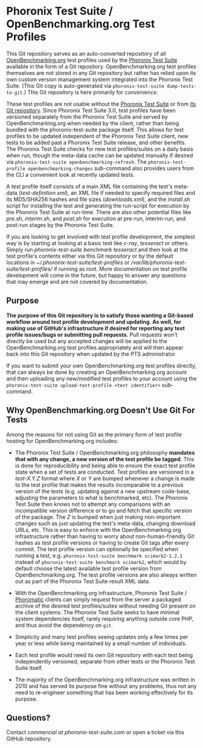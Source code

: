# Phoronix Test Suite / OpenBenchmarking.org Test Profiles

This Git repository serves as an auto-converted repository of all [OpenBenchmarking.org](http://www.openbenchmarking.org/) test profiles used by the [Phoronix Test Suite](http://www.phoronix-test-suite.com/) available in the form of a Git repository. OpenBenchmarking.org test profiles themselves are not stored in any Git repository but rather has relied upon its own custom version management system integrated into the Phoronix Test Suite. (This Git copy is auto-generated via `phoronix-test-suite dump-tests-to-git`.) This Git repository is here primarily for _convenience_.

These test profiles are not usable without the [Phoronix Test Suite](http://www.phoronix-test-suite.com/) or from [its Git repository](https://github.com/phoronix-test-suite/phoronix-test-suite). Since Phoronix Test Suite 3.0, test profiles have been versioned separately from the Phoronix Test Suite and served by OpenBenchmarking.org when needed by the client, rather than being bundled with the phoronix-test-suite package itself. This allows for test profiles to be updated independent of the Phoronix Test Suite client, new tests to be added past a Phoronix Test Suite release, and other benefits. The Phoronix Test Suite checks for new test profiles/suites on a daily basis when run, though the meta-data cache can be updated manually if desired via `phoronix-test-suite openbenchmarking-refresh`. The `phoronix-test-profile openbenchmarking-changes` sub-command also provides users from the CLI a convenient look at recently updated tests.

A test profile itself consists of a main XML file containing the test's meta-data (_test-definition.xml_), an XML file if needed to specify required files and its MD5/SHA256 hashes and file sizes (_downloads.xml_), and the _install.sh_ script for installing the test and generating the run-script for execution by the Phoronix Test Suite at run-time. There are also other potential files like _pre.sh_, _interim.sh_, and _post.sh_ for execution at pre-run, interim-run, and post-run stages by the Phoronix Test Suite. 

If you are looking to get involved with test profile development, the simplest way is by starting at looking at a basic test like _c-ray_, _tesseract_ or others. Simply run _phoronix-test-suite benchmark tesseract_ and then look at the test profile's contents either via this Git repository or by the default locations in _~/.phoronix-test-suite/test-profiles_ or _/var/lib/phoronix-test-suite/test-profiles/_ if running as root. More documentation on test profile development will come in the future, but happy to answer any questions that may emerge and are not covered by documentation.

## Purpose

**The purpose of this Git repository is to satisfy those wanting a Git-based workflow around test profile development and updating. As well, for making use of GitHub's infrastructure if desired for reporting any test profile issues/bugs or submitting pull requests.** Pull requests won't directly be used but any accepted changes will be applied to the OpenBenchmarking.org test profiles appropriately and will then appear back into this Git repository when updated by the PTS administrator.

If you want to submit your own OpenBenchmarking.org test profiles directly, that can always be done by creating an OpenBenchmarking.org account and then uploading any new/modified test profiles to your account using the `phoronix-test-suite upload-test-profile <test identifier>` sub-command.

## Why OpenBenchmarking.org Doesn't Use Git For Tests

Among the reasons for not using Git as the primary form of test profile hosting for OpenBenchmarking.org includes:

* The Phoronix Test Suite / OpenBenchmarking.org philosophy **mandates that with any change, a new version of the test profile be tagged**. This is done for reproducibility and being able to ensure the exact test profile state when a set of tests are conducted. Test profiles are versioned in a _test-X.Y.Z_ format where _X_ or _Y_ are bumped whenever a change is made to the test profile that makes the results incomparable to a previous version of the tests (e.g. updating against a new upstream code-base, adjusting the parameters to what is benchmarked, etc). The Phoronix Test Suite then knows not to attempt any comparisons with an incompatible version difference or to go and fetch that specific version of the package. The _Z_ is bumped when just making non-important changes such as just updating the test's meta-data, changing download URLs, etc. This is easy to enforce with the OpenBenchmarking.org infrastructure rather than having to worry about non-human-friendly Git hashes as test profile versions or having to create Git tags after every commit. The test profile version can optionally be specified when running a test, e.g. `phoronix-test-suite benchmark scimark2-1.2.1` instead of `phoronix-test-suite benchmark scimark2`, which would by default choose the latest available test profile version from OpenBenchmarking.org. The test profile versions are also always written out as part of the Phoronix Test Suite result XML data.

* With the OpenBenchmarking.org infrastructure, Phoronix Test Suite / [Phoromatic](http://www.phoromatic.com/) clients can simply request from the server a packaged archive of the desired test profiles/suites without needing Git present on the client systems. The Phoronix Test Suite seeks to have minimal system dependencies itself, rarely requiring anything outside core PHP, and thus avoid the dependency on `git`.

* Simplicity and many test profiles seeing updates only a few times per year or less while being maintained by a small number of individuals.

* Each test profile would need its own Git repository with each test being independently versioned, separate from other tests or the Phoronix Test Suite itself.

* The majority of the OpenBenchmarking.org infrastructure was written in 2010 and has served its purpose fine without any problems, thus not any need to re-engineer something that has been working effectively for its purpose.

## Questions?

Contact _commercial at phoronix-test-suite.com_ or open a ticket via this GitHub repository.

